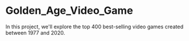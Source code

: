 # Golden_Age_Video_Game
In this project, we'll explore the top 400 best-selling video games created between 1977 and 2020.
